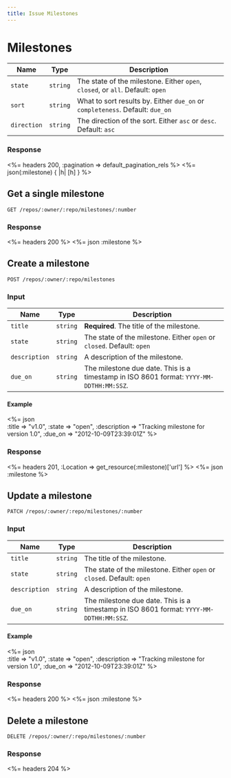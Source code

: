 ```yaml
---
title: Issue Milestones
---
```


# Milestones


Name | Type | Description
-----|------|--------------
`state`|`string` | The state of the milestone. Either `open`, `closed`, or `all`. Default: `open`
`sort`|`string` | What to sort results by. Either `due_on` or `completeness`. Default: `due_on`
`direction`|`string` | The direction of the sort. Either `asc` or `desc`. Default: `asc`


### Response

<%= headers 200, :pagination => default_pagination_rels %>
<%= json(:milestone) { |h| [h] } %>

## Get a single milestone

    GET /repos/:owner/:repo/milestones/:number

### Response

<%= headers 200 %>
<%= json :milestone %>

## Create a milestone

    POST /repos/:owner/:repo/milestones

### Input

Name | Type | Description
-----|------|---------------
`title`|`string` | **Required**. The title of the milestone.
`state`|`string` | The state of the milestone. Either `open` or `closed`. Default: `open`
`description`|`string` | A description of the milestone.
`due_on`|`string` | The milestone due date. This is a timestamp in ISO 8601 format: `YYYY-MM-DDTHH:MM:SSZ`.

#### Example

<%= json \
  :title => "v1.0",
  :state => "open",
  :description => "Tracking milestone for version 1.0",
  :due_on => "2012-10-09T23:39:01Z"
%>

### Response

<%= headers 201, :Location => get_resource(:milestone)['url'] %>
<%= json :milestone %>

## Update a milestone

    PATCH /repos/:owner/:repo/milestones/:number

### Input

Name | Type | Description
-----|------|---------------
`title`|`string` | The title of the milestone.
`state`|`string` | The state of the milestone. Either `open` or `closed`. Default: `open`
`description`|`string` | A description of the milestone.
`due_on`|`string` | The milestone due date. This is a timestamp in ISO 8601 format: `YYYY-MM-DDTHH:MM:SSZ`.

#### Example

<%= json \
  :title => "v1.0",
  :state => "open",
  :description => "Tracking milestone for version 1.0",
  :due_on => "2012-10-09T23:39:01Z"
%>

### Response

<%= headers 200 %>
<%= json :milestone %>

## Delete a milestone

    DELETE /repos/:owner/:repo/milestones/:number

### Response

<%= headers 204 %>
